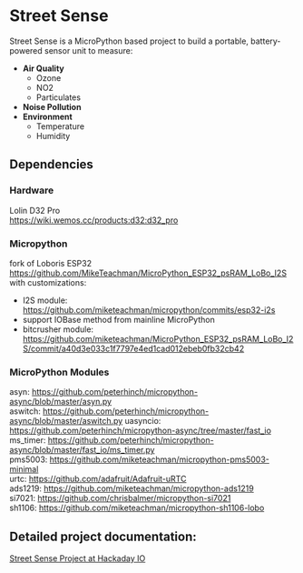 # Street Sense

Street Sense is a MicroPython based project to build a portable, battery-powered sensor unit to measure: 

- **Air Quality**
    - Ozone
    - NO2 
    - Particulates 
- **Noise Pollution**
- **Environment**
    - Temperature
    - Humidity

## Dependencies
### Hardware 
Lolin D32 Pro  
<https://wiki.wemos.cc/products:d32:d32_pro>
### Micropython
fork of Loboris ESP32  
<https://github.com/MikeTeachman/MicroPython_ESP32_psRAM_LoBo_I2S>
with customizations:
- I2S module:  https://github.com/miketeachman/micropython/commits/esp32-i2s
- support IOBase method from mainline MicroPython
- bitcrusher module: https://github.com/miketeachman/MicroPython_ESP32_psRAM_LoBo_I2S/commit/a40d3e033c1f7797e4ed1cad012ebeb0fb32cb42

### MicroPython Modules
asyn:    https://github.com/peterhinch/micropython-async/blob/master/asyn.py  
aswitch: https://github.com/peterhinch/micropython-async/blob/master/aswitch.py
uasyncio: https://github.com/peterhinch/micropython-async/tree/master/fast_io  
ms\_timer: https://github.com/peterhinch/micropython-async/blob/master/fast_io/ms_timer.py      
pms5003:  https://github.com/miketeachman/micropython-pms5003-minimal      
urtc:     https://github.com/adafruit/Adafruit-uRTC      
ads1219:  https://github.com/miketeachman/micropython-ads1219      
si7021:   https://github.com/chrisbalmer/micropython-si7021  
sh1106:   https://github.com/miketeachman/micropython-sh1106-lobo
 
## Detailed project documentation:
[Street Sense Project at Hackaday IO](https://hackaday.io/project/162059-street-sense)